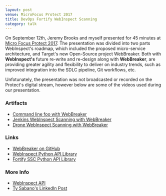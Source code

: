 ```yaml
---
layout: post
venue: MicroFocus Protect 2017
title: DevOps Fortify WebInspect Scanning
category: talk
---
```


On September 12th, Jeremy Brooks and myself presented for 45 minutes at [Micro Focus Protect 2017](https://softwareevents.microfocus.com/). The presentation was divided into two parts WebInspect's roadmap, which included the proposed micro-service architecture, and Target's new Open-Source project WebBreaker.  Both with __WebInspect's__ future re-write and re-design along with __WebBreaker__, are providing greater agility and flexibility to deliver on industry trends, such as improved integration into the SDLC pipeline, Git workflows, etc.

Unfotunately, the presentation was not broadcasted or recorded on the Protect's digital stream, however below are some of the videos used during our presentation.

### Artifacts
* [Command line foo with WebBreaker]()
* [Jenkins WebInspect Scanning with WebBreaker]()
* [Drone WebInspect Scanning with WebBreaker]()

### Links
* [WebBreaker on GitHub ](https://github.com/target/webbreaker)
* [WebInspect Python API Library](https://pypi.python.org/pypi/webinspectapi)
* [Fortify SSC Python API Library](https://pypi.python.org/pypi/fortifyapi)

### More Info
* [WebInspect API](https://community.saas.hpe.com/dcvta86296/attachments/dcvta86296/forify-documentation/2/1/WebInspect%2010.30%20-%20Protocols%20and%20Ports.docx)
* [Ty Sabano's LinkedIn Post](https://www.linkedin.com/feed/update/urn:li:activity:6313467782113697792)
